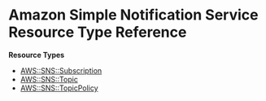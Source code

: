# Amazon Simple Notification Service Resource Type Reference<a name="AWS_SNS"></a>

**Resource Types**
+ [AWS::SNS::Subscription](aws-resource-sns-subscription.md)
+ [AWS::SNS::Topic](aws-properties-sns-topic.md)
+ [AWS::SNS::TopicPolicy](aws-properties-sns-policy.md)
